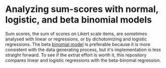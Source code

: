 # Analyzing sum-scores with normal, logistic, and beta binomial models

Sum scores, the sum of scores on Likert scale items, are sometimes analysed with linear or regressions, or by dichotomizing and logistic regressions. The beta [binomial model](https://en.wikipedia.org/wiki/Beta-binomial_distribution) is preferable because it is more consistent with the data generating process, but it's implementation is less straight forward. To see if the extrat effort is worth it, this repository compares linear and logistic regressions with the beta-binomal regression. 
